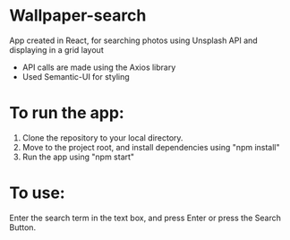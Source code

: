 # Wallpaper-search
App created in React, for searching photos using Unsplash API and displaying in a grid layout

 * API calls are made using the Axios library
 * Used Semantic-UI for styling

# To run the app:

1. Clone the repository to your local directory.
2. Move to the project root, and install dependencies using "npm install"
3. Run the app using "npm start"

# To use:

Enter the search term in the text box, and press Enter or press the Search Button.
